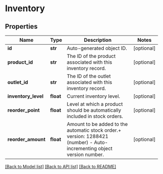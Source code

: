 # Inventory

## Properties
Name | Type | Description | Notes
------------ | ------------- | ------------- | -------------
**id** | **str** | Auto-generated object ID. | [optional] 
**product_id** | **str** | The ID of the product associated with this inventory record. | [optional] 
**outlet_id** | **str** | The ID of the outlet associated with this inventory record. | [optional] 
**inventory_level** | **float** | Current inventory level. | [optional] 
**reorder_point** | **float** | Level at which a product should be automatically included in stock orders. | [optional] 
**reorder_amount** | **float** | Amount to be added to the automatic stock order.+ version: 1288421 (number) - Auto-incrementing object version number. | [optional] 

[[Back to Model list]](../README.md#documentation-for-models) [[Back to API list]](../README.md#documentation-for-api-endpoints) [[Back to README]](../README.md)


